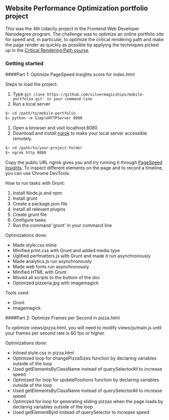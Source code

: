 ## Website Performance Optimization portfolio project

This was the 4th Udacity project in the Frontend Web Developer Nanodegree program. The challenge was to optimize an online portfolio site for speed and, in particular, to optimize the
critical rendering path and make the page render as quickly as possible by applying the techniques picked up in the [Critical Rendering Path course](https://www.udacity.com/course/ud884).


### Getting started

####Part 1: Optimize PageSpeed Insights score for index.html

Steps to load the project:

1. Type `git clone https://github.com/silvermagicships/mobile-portfolio.git' in your command line`
1. Run a local server

  ```bash
  $> cd /path/to/mobile-portfolio
  $> python -m SimpleHTTPServer 8080
  ```

1. Open a browser and visit localhost:8080
1. Download and install [ngrok](https://ngrok.com/) to make your local server accessible remotely.

  ``` bash
  $> cd /path/to/your-project-folder
  $> ngrok http 8080
  ```

Copy the public URL ngrok gives you and try running it through [PageSpeed Insights](https://developers.google.com/speed/pagespeed/insights/).
To inspect different elements on the page and to record a timeline, you can use Chrome DevTools.

How to run tasks with Grunt:

1. Install Node.js and npm
2. Install grunt 
3. Create a package.json file
4. Install all relevant plugins
5. Create grunt file
6. Configure tasks
7. Run the command 'grunt' in your command line


Optimizations done:

* Made style.css inline
* Minified print.css with Grunt and added media type
* Uglified perfmatters.js with Grunt and made it run asynchronously
* Made analytics.js run asynchronously
* Made web fonts run asynchronously
* Minified HTML with Grunt
* Moved all scripts to the bottom of the doc
* Optimized pizzeria.jpg with imagemagick

Tools used:

* Grunt
* imagemagick

####Part 2: Optimize Frames per Second in pizza.html

To optimize views/pizza.html, you will need to modify views/js/main.js until your frames per second rate is 60 fps or higher. 

Optimizations done:

* Inlined style.css in pizza.html
* Optimized loop for changePizzaSizes function by declaring variables outside of the loop
* Used getElementsByClassName instead of querySelectorAll to increase speed
* Optimized for loop for updatePositions function by declaring variables outside of the loop
* Used getElementsByClassName instead of querySelectorAll to increase speed
* Optimized for loop for generating sliding pizzas when the page loads by declaring variables outside of the loop
* Used getElementById instead of querySelector to increase speed


